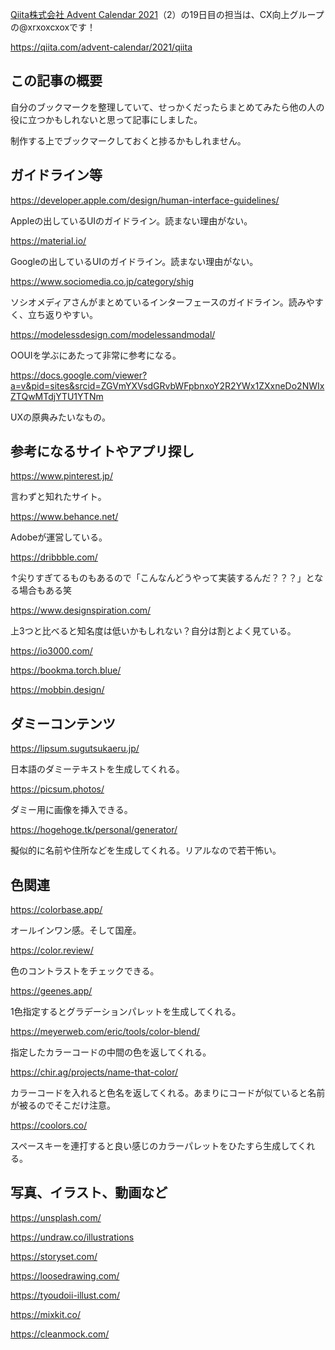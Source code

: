 <!--
title:   デザイン関連おすすめブックマークリスト
tags:    Design,デザイン,ブックマーク
id:      1a89b7f26295796d1109
private: false
-->
[Qiita株式会社 Advent Calendar 2021](https://qiita.com/advent-calendar/2021/qiita)（2）の19日目の担当は、CX向上グループの@xrxoxcxoxです！

https://qiita.com/advent-calendar/2021/qiita

## この記事の概要

自分のブックマークを整理していて、せっかくだったらまとめてみたら他の人の役に立つかもしれないと思って記事にしました。

制作する上でブックマークしておくと捗るかもしれません。

## ガイドライン等

https://developer.apple.com/design/human-interface-guidelines/

Appleの出しているUIのガイドライン。読まない理由がない。

https://material.io/

Googleの出しているUIのガイドライン。読まない理由がない。

https://www.sociomedia.co.jp/category/shig

ソシオメディアさんがまとめているインターフェースのガイドライン。読みやすく、立ち返りやすい。

https://modelessdesign.com/modelessandmodal/

OOUIを学ぶにあたって非常に参考になる。

https://docs.google.com/viewer?a=v&pid=sites&srcid=ZGVmYXVsdGRvbWFpbnxoY2R2YWx1ZXxneDo2NWIxZTQwMTdjYTU1YTNm

UXの原典みたいなもの。

## 参考になるサイトやアプリ探し

https://www.pinterest.jp/

言わずと知れたサイト。

https://www.behance.net/

Adobeが運営している。

https://dribbble.com/

↑尖りすぎてるものもあるので「こんなんどうやって実装するんだ？？？」となる場合もある笑

https://www.designspiration.com/

上3つと比べると知名度は低いかもしれない？自分は割とよく見ている。

https://io3000.com/

https://bookma.torch.blue/

https://mobbin.design/

## ダミーコンテンツ

https://lipsum.sugutsukaeru.jp/

日本語のダミーテキストを生成してくれる。

https://picsum.photos/

ダミー用に画像を挿入できる。

https://hogehoge.tk/personal/generator/

擬似的に名前や住所などを生成してくれる。リアルなので若干怖い。

## 色関連

https://colorbase.app/

オールインワン感。そして国産。

https://color.review/

色のコントラストをチェックできる。

https://geenes.app/

1色指定するとグラデーションパレットを生成してくれる。

https://meyerweb.com/eric/tools/color-blend/

指定したカラーコードの中間の色を返してくれる。

https://chir.ag/projects/name-that-color/

カラーコードを入れると色名を返してくれる。あまりにコードが似ていると名前が被るのでそこだけ注意。

https://coolors.co/

スペースキーを連打すると良い感じのカラーパレットをひたすら生成してくれる。

## 写真、イラスト、動画など

https://unsplash.com/

https://undraw.co/illustrations

https://storyset.com/

https://loosedrawing.com/

https://tyoudoii-illust.com/

https://mixkit.co/

https://cleanmock.com/